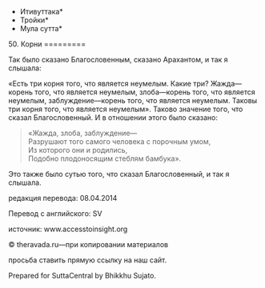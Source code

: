 * Итивуттака*
* Тройки*
* Мула сутта*

50\. Корни
\=\=\=\=\=\=\=\=\=

Так было сказано Благословенным, сказано Арахантом, и так я слышала:

«Есть три корня того, что является неумелым\. Какие три? Жажда—корень того, что является неумелым, злоба—корень того, что является неумелым, заблуждение—корень того, что является неумелым\. Таковы три корня того, что является неумелым»\. Таково значение того, что сказал Благословенный\. И в отношении этого было сказано:

> «Жажда, злоба, заблуждение—  
> Разрушают того самого человека с порочным умом,  
> Из которого они и родились,  
> Подобно плодоносящим стеблям бамбука»\.

Это также было сутью того, что сказал Благословенный, и так я слышала\.

редакция перевода: 08\.04\.2014

Перевод с английского: SV

источник: www\.accesstoinsight\.org

© theravada\.ru—при копировании материалов

просьба ставить прямую ссылку на наш сайт\.

Prepared for SuttaCentral by Bhikkhu Sujato\.
